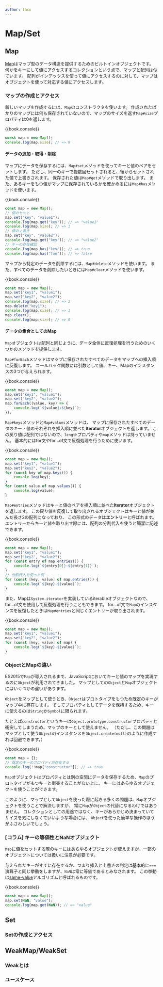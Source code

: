 ```yaml
---
author: laco
---
```


# Map/Set

## Map

[Map][]はマップ型のデータ構造を提供するためのビルトインオブジェクトです。
何かをキーにして値にアクセスするコレクションという点で、マップと配列は似ています。
配列がインデックスを使って値にアクセスするのに対して、マップはオブジェクトを使って対応する値にアクセスします。

### マップの作成とアクセス

新しいマップを作成するには、`Map`のコンストラクタを使います。
作成されたばかりのマップには何も保存されていないので、マップのサイズを返す`Map#size`プロパティは0を返します。

{{book.console}}
```js
const map = new Map();
console.log(map.size); // => 0
```

#### データの追加・取得・削除

マップにデータを保存するには、`Map#set`メソッドを使ってキーと値のペアをセットします。
ただし、同一のキーで複数回セットされると、後からセットされた値で上書きされます。
保存された値は`Map#get`メソッドで取り出します。
また、あるキーをもつ値がマップに保存されているかを確かめるには`Map#has`メソッドを使います。

{{book.console}}
```js
const map = new Map();
// 値のセット
map.set("key", "value1");
console.log(map.get("key")); // => "value1"
console.log(map.size); // => 1
// 値の上書き
map.set("key", "value2");
console.log(map.get("key")); // => "value2"
// キーの存在確認
console.log(map.has("key")); // => true
console.log(map.has("foo")); // => false
```

マップから特定のデータを削除するには、`Map#delete`メソッドを使います。
また、すべてのデータを削除したいときには`Map#clear`メソッドを使います。

{{book.console}}
```js
const map = new Map();
map.set("key1", "value1");
map.set("key2", "value2");
console.log(map.size); // => 2
map.delete("key1");
console.log(map.size); // => 1
map.clear();
console.log(map.size); // => 0
```

#### データの集合としてのMap

`Map`オブジェクトは配列と同じように、データ全体に反復処理を行うためのいくつかのメソッドを提供します。

`Map#forEach`メソッドはマップに保存されたすべてのデータをマップへの挿入順に反復します。
コールバック関数には引数として値、キー、Mapのインスタンスの3つが与えられます。

{{book.console}}
```js
const map = new Map();
map.set("key1", "value1");
map.set("key2", "value2");
map.forEach((value, key) => {
    console.log(`${value}:${key}`);
});
```

`Map#keys`メソッドと`Map#values`メソッドは、
マップに保存されたすべてのデータのキー・値のそれぞれを挿入順に並べた**Iterator**オブジェクトを返します。
この戻り値は配列ではないので、`length`プロパティや`map`メソッドは持っていません。
基本的にはfor文やfor...of文で反復処理を行うために使います。

{{book.console}}
```js
const map = new Map();
map.set("key1", "value1");
map.set("key2", "value2");
for (const key of map.keys()) {
    console.log(key);
}
for (const value of map.values()) {
    console.log(value);
}
```

`Map#entries`メソッドはキーと値のペアを挿入順に並べた**Iterator**オブジェクトを返します。
この戻り値を反復して取り出されるオブジェクトはキーと値が並んだ長さ2の配列になっており、
この形式のデータは**エントリー**と呼ばれます。
エントリーからキーと値を取り出す際には、配列の分割代入を使うと簡潔に記述できます。

{{book.console}}
```js
const map = new Map();
map.set("key1", "value1");
map.set("key2", "value2");
for (const entry of map.entries()) {
    console.log(`${entry[0]}-${entry[1]}`);
}
// 分割代入を使った例
for (const [key, value] of map.entries()) {
    console.log(`${key}-${value}`);
}
```

また、Mapは`System.iterator`を実装しているiterableオブジェクトなので、for...of文を使用して反復処理を行うこともできます。
for...of文で`Map`のインスタンスを反復したときは`Map#entries`と同じくエントリーが取り出されます。

{{book.console}}
```js
const map = new Map();
map.set("key1", "value1");
map.set("key2", "value2");
for (const [key, value] of map) {
    console.log(`${key}-${value}`);
}
```

### ObjectとMapの違い

ES2015で`Map`が導入されるまで、JavaScriptにおいてキーと値のマップを実現するのに`Object`が利用されてきました。
マップとしての`Object`と`Map`オブジェクトにはいくつかの違いがあります。

`Object`をマップとして使うとき、`Object`はプロトタイプをもつため既定のキーがマップ中に存在します。
そしてプロパティとしてデータを保持するため、キーに使えるのは`String`か`Symbol`に限られます。

たとえば`constructor`というキーは`Object.prototype.constructor`プロパティと衝突してしまうため、マップのキーとして使えません。
（ただし、この問題はマップとして使う`Object`のインスタンスを`Object.create(null)`のように作成すれば回避できます。）

{{book.console}}
```js
const map = {};
// 既定のキーのプロパティが存在する
console.log(!!map["constructor"]); // => true
```

`Map`オブジェクトはプロパティとは別の空間にデータを保存するため、`Map`のプロトタイプがもつキーと衝突することがない上に、
キーにはあらゆるオブジェクトを使うことができます。

このように、マップとして`Object`を使った際に起きる多くの問題は、`Map`オブジェクトを使うことで解決しますが、
常に`Map`が`Object`の代替になるわけではありません。
コレクションとしての用途ではなく、キーがあらかじめ決まっていてサイズを気にしなくていいような場合には、
`Object`を使った簡単な操作のほうがふさわしいでしょう。

### [コラム] キーの等価性とNaNオブジェクト

`Map`に値をセットする際のキーにはあらゆるオブジェクトが使えますが、一部のオブジェクトについては扱いに注意が必要です。

与えられたキーがすでに存在するか、つまり挿入と上書きの判定は基本的に`===`演算子と同じ挙動をしますが、`NaN`は常に等価であるとみなされます。
この挙動は[same-value][]アルゴリズムと呼ばれるものです。

{{book.console}}
```js
const map = new Map();
map.set(NaN, "value");
console.log(map.get(NaN)); // => "value"
```

## Set

### Setの作成とアクセス

## WeakMap/WeakSet

### Weakとは

### ユースケース


[Map]: https://developer.mozilla.org/ja/docs/Web/JavaScript/Reference/Global_Objects/Map
[same-value]: https://developer.mozilla.org/ja/docs/Web/JavaScript/Equality_comparisons_and_when_to_use_them#Same-value_equality
[Set]: https://developer.mozilla.org/ja/docs/Web/JavaScript/Reference/Global_Objects/Set
[WeakMap]: https://developer.mozilla.org/ja/docs/Web/JavaScript/Reference/Global_Objects/WeakMap
[WeakSet]: https://developer.mozilla.org/ja/docs/Web/JavaScript/Reference/Global_Objects/WeakSet
